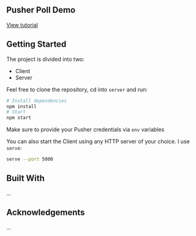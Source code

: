 ## Pusher Poll Demo

[View tutorial](https://pusher.com/tutorials/live-poll-nodejs/)

## Getting Started

The project is divided into two:

- Client
- Server

Feel free to clone the repository, cd into `server` and run:

```bash
# Install dependencies
npm install
# Start
npm start
```

Make sure to provide your Pusher credentials via `env` variables

You can also start the Client using any HTTP server of your choice. I use `serve`:

```bash
serve --port 5000
```

## Built With

...

## Acknowledgements

...
